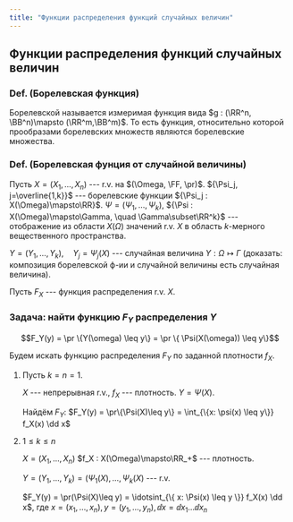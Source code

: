 ```yaml
---
title: "Функции распределения функций случайных величин"
---
```

## Функции распределения функций случайных величин ##

### Def. (Борелевская функция) ###
Борелевской называется измеримая функция вида $g : (\RR^n, \BB^n)\mapsto (\RR^m,\BB^m)$.
То есть функция, относительно которой прообразами борелевских множеств являются борелевские множества.

### Def. (Борелевская фунция от случайной величины) ###
Пусть $X = (X_1, \ldots, X_n)$ --- r.v. на $(\Omega, \FF, \pr)$.
${\Psi_j, j=\overline{1,k}}$ --- борелевские функции ${\Psi_j : X(\Omega)\mapsto\RR}$.
${\Psi = (\Psi_1, \ldots, \Psi_k)}$,
${\Psi : X(\Omega)\mapsto\Gamma, \quad \Gamma\subset\RR^k}$ --- отображение из области $X(\Omega)$ значений r.v. $X$
в область $k$-мерного вещественного пространства.

$Y = (Y_1, \ldots, Y_k), \quad Y_j = \Psi_j(X)$ --- случайная величина $Y: \Omega\mapsto\Gamma$
(доказать: композиция борелевской ф-ии и случайной величины есть случайная величина).

Пусть $F_X$ --- функция распределения r.v. $X$.

### Задача: найти функцию $F_Y$ распределения $Y$ ###

$$F_Y(y) = \pr \{Y(\omega) \leq y\} = \pr \{ \Psi(X(\omega)) \leq y\}$$

Будем искать функцию распределения $F_Y$ по заданной плотности $f_X$.

1.  Пусть $k=n=1$.
    
    $X$ --- непрерывная r.v., $f_X$ --- плотность.
    $Y = \Psi(X)$.
    
    Найдём $F_Y$:
    $F_Y(y) = \pr\{\Psi(X)\leq y\} = \int_{\{x: \psi(x) \leq y\}} f_X(x) \dd x$

2.  $1 \leq k \leq n$
    
    $X = (X_1, \ldots, X_n)$
    $f_X : X(\Omega)\mapsto\RR_+$ --- плотность.

    $Y = (Y_1, \ldots, Y_k) = (\Psi_1(X), \ldots, \Psi_k(X)$ --- r.v.

    $F_Y(y) = \pr(\Psi(X)\leq y) = \idotsint_{\{ x: \Psi(x) \leq y \}} f_X(x) \dd x$,
    где ${x=(x_1, \ldots, x_n)}, {y=(y_1,\ldots,y_n)}, {\dd x = \dd x_1 \ldots \dd x_n}$
